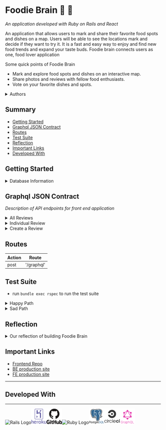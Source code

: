 # Foodie Brain :bento: :brain:

*An application developed with Ruby on Rails and React*

An application that allows users to mark and share their favorite food spots and dishes on a map. Users will be able to see the locations mark and decide if they want to try it. It is a fast and easy way to enjoy and find new food trends and expand your taste buds. Foodie brain connects users as one, food lover application

Some quick points of Foodie Brain
- Mark and explore food spots and dishes on an interactive map.
- Share photos and reviews with fellow food enthusiasts.
- Vote on your favorite dishes and spots.
<details>
<summary>Authors</summary>
<!-- ## Authors -->

### BE Team
- Gabe Torres [GitHub](https://github.com/Gabe-Torres) | [LinkedIn](https://www.linkedin.com/in/gabe-torres-74a515269/)
- Weston Schutt [GitHub](https://github.com/westonio) | [LinkedIn](https://www.linkedin.com/in/westonschutt/)
- Chris Asercion [GitHub](https://github.com/ChrisAsercion) | [LinkedIn](https://www.linkedin.com/in/chris-asercion-2a7b68135/)
- Zanna Fitch [GitHub](https://github.com/z-fitch) | [LinkedIn](https://www.linkedin.com/in/zannafitch/)

### FE Team
- Paulina Rubio [GitHub](https://github.com/paulina-isabel) | [LinkedIn](https://www.linkedin.com/in/paulina-isabel-rubio/)
- Lauren DeLaRosa [GitHub](https://github.com/LDeLaRosa13) | [LinkedIn](https://www.linkedin.com/in/lauren-delarosa-3a5a4b260/)
</details>

## Summary 
- [Getting Started](#getting-started)
- [Graphql JSON Contract](#graphql-json-contract)
- [Routes](#routes)
- [Test Suite](#test-suite)
- [Reflection](#reflection)
- [Important Links](#important-links)
- [Developed With](#developed-with)

## Getting Started
<details>
<summary>Database Information</summary>

**Schema**

```ruby
ActiveRecord::Schema[7.0].define(version: 2023_10_12_212027) do
  # These are extensions that must be enabled in order to support this database
  enable_extension "plpgsql"

  create_table "reviews", force: :cascade do |t|
    t.string "name"
    t.string "photo"
    t.string "description"
    t.integer "dairy_free", default: 0
    t.integer "gluten_free", default: 0
    t.integer "halal", default: 0
    t.integer "kosher", default: 0
    t.integer "nut_free", default: 0
    t.integer "vegan", default: 0
    t.integer "vegetarian", default: 0
    t.integer "likes", default: 0
    t.integer "dislikes", default: 0
    t.string "lat"
    t.string "lon"
    t.datetime "created_at", null: false
    t.datetime "updated_at", null: false
  end

end
```

**Gems**
```ruby
gem "rails", "~> 7.0.8"
gem "pg", "~> 1.1"
gem "puma", "~> 5.0"
gem "tzinfo-data", platforms: %i[ mingw mswin x64_mingw jruby ]
gem "bootsnap", require: false

gem 'graphql'
gem 'faraday'

group :development, :test do
  gem "debug", platforms: %i[ mri mingw x64_mingw ]
  gem 'factory_bot_rails'
  gem 'faker'
  gem "pry"
  gem "rspec-rails"
  gem 'simplecov'
  gem 'shoulda-matchers', '~> 5.0'
end

group :development do
  gem 'graphiql-rails'
end
```

 **Installing**
 - Fork and clone this repo
  - Run `bundle install`
  - Run `rails db:{create,migrate,seed}`
  - Run `rails s` to start the server
  - Open your browser and navigate to `localhost:3000`
</details>

## Graphql JSON Contract
*Description of API endpoints for front end application*

<details>
<summary>All Reviews</summary>
<!-- <u> All Reviews </u> -->
- Description of all reviews

> `POST /graphql`

*Request Body:*

```ruby
	{
      reviews {
        id
        name
        description
        glutenFree
        lat
        lon
        }
		}
```

*Success Response (200 OK):*

- Status: 200 OK
- Description: Successful response with all Reviews.
- Data Format: A hash of review objects, each containing an id, name, description, lat/lon and dietary tag.

```ruby
{
    "data": {
        "reviews": [
            {
                "id": "1",
                "name": "Flu Shot Pho",
                "description": "Pho with lemongrass, lime, and chili broth",
                "glutenFree": 0,
                "lat": "39.6880903110667",
                "lon": "-104.94002900531989"
            },
            {
                "id": "2",
                "name": "ramen",
                "description": "noddles",
                "glutenFree": 0,
                "lat": "0999",
                "lon": "-999"
            },
            {
                "id": "3",
                "name": "ramen",
                "description": "noddles",
                "glutenFree": 0,
                "lat": "0999",
                "lon": "-999"
            },
            {
                "id": "4",
                "name": "SUCUK TOST",
                "description": "Grilled sourdough bread filled with Sucuk (Turkish sausage) and mozzarella cheese.",
                "glutenFree": 0,
                "lat": "39.7014138",
                "lon": "-104.911551"
            },
            {
                "id": "5",
                "name": "SUCUK TOST",
                "description": "Grilled sourdough bread filled with Sucuk (Turkish sausage) and mozzarella cheese.",
                "glutenFree": 0,
                "lat": "39.7014138",
                "lon": "-104.911551"
            }
        ]
    }
}
```
</details>


<details>
<summary>Individual Review</summary>
<!-- <u> Individual Review </u> -->
- Description of an individual review

> `POST /graphql`

*Request Body:*

```ruby
 {
      review(id: 1) {
          id
          name
          description
          glutenFree
          lat
        	lon
      }
    }
```

*Success Response (200 OK):*

- Status: 200 OK
- Description: Successful response with a Review.
- Data Format: A hash containing a review object, containing an id, name, description, lat/lon and dietary tag.

```ruby
{
    "data": {
        "review": {
            "id": "1",
            "name": "Flu Shot Pho",
            "description": "Pho with lemongrass, lime, and chili broth",
            "glutenFree": 0,
            "lat": "39.6880903110667",
            "lon": "-104.94002900531989"
        }
    }
}
```
</details>

<details>
<summary>Create a Review</summary>
<!-- <u> Create a Review </u> -->
- Description of creating a review

> `POST /graphql`

*Request Body:*

```ruby
 mutation {
      createReview(input: {
        name: "FireCracker Sushi", 
        photo: "nada.jpg", 
        description: "Fried sushi roll with salmon, creamcheese, and jalapenos",
        dairyFree: 1, 
        glutenFree: 1, 
        halal: 1, 
        kosher: 1, 
        nutFree: 1, 
        vegan: 1, 
        vegitarian: 1, 
        likes: 312, 
        dislikes: 5, 
        lat: "39.72903251256764", 
        lon: "-104.93865153415369"
      }) {
        	id
          name
          description
          glutenFree
          lat
        	lon
      }
    } 
```

*Success Response (200 OK):*

- Status: 200 OK
- Description: Successful response for creating a Review.
- Data Format: A hash containing a review object, containing an id, name, description, lat/lon and dietary tag.

```ruby
{
    "data": {
        "createReview": {
            "id": "6",
            "name": "FireCracker Sushi",
            "description": "Fried sushi roll with salmon, creamcheese, and jalapenos",
            "glutenFree": 1,
            "lat": "39.72903251256764",
            "lon": "-104.93865153415369"
        }
    }
}
```
</details>

## Routes

| Action | Route |
| ----------- | ----------- |
| post | '/graphql' |


## Test Suite
 - run `bundle exec rspec` to run the test suite

<details>
<summary>Happy Path</summary>

<!-- **HappyPath** -->
```ruby
RSpec.describe Mutations::CreateReview, type: :mutation do
  describe 'createReview' do
    let(:name) { "Cinnamon Coffee Cake" }
    let(:description) { "Found this absolutely delicious coffee cake at Kochi coffee, and it's gluten-free!" }
    let(:photo) { "fake_url.png" }
    let(:gluten_free) { 1 }
    let(:lat) { "39.72740886344144" }
    let(:lon) { "-104.93939410569635" }

      let(:mutation) do
        <<~GQL
          mutation createReview($input: CreateReviewInput!) {
            createReview(input: $input) {
              id
              name
              description
              photo
              dairyFree
              glutenFree
              halal
              kosher
              nutFree
              vegan
              vegetarian
              likes
              dislikes
              lat
              lon
            }
          }
        GQL
      end

    it 'creates a new review' do
      input = {
        name: name,
        description: description,
        photo: photo,
        glutenFree: gluten_free,
        lat: lat,
        lon: lon
      }

      result = BeFoodieBrainSchema.execute(
        mutation,
        variables: { input: input }
      )

      expect(result["errors"]).to be_nil

      review = Review.last

      expect(result.dig("data", "createReview", "id")).to eq(review.id.to_s)
      expect(result.dig("data", "createReview", "name")).to eq(name)
      expect(result.dig("data", "createReview", "description")).to eq(description)
      expect(result.dig("data", "createReview", "photo")).to eq(photo)
      expect(result.dig("data", "createReview", "glutenFree")).to eq(gluten_free)
      expect(result.dig("data", "createReview", "lat")).to eq(lat)
      expect(result.dig("data", "createReview", "lon")).to eq(lon)

      expect(result.dig("data", "createReview", "dairyFree")).to eq(0)
      expect(result.dig("data", "createReview", "halal")).to eq(0)
      expect(result.dig("data", "createReview", "kosher")).to eq(0)
      expect(result.dig("data", "createReview", "nutFree")).to eq(0)
      expect(result.dig("data", "createReview", "vegan")).to eq(0)
      expect(result.dig("data", "createReview", "vegetarian")).to eq(0)
      expect(result.dig("data", "createReview", "likes")).to eq(0)
      expect(result.dig("data", "createReview", "dislikes")).to eq(0)
```
</details>

<details>
<summary>Sad Path</summary>

```ruby
describe 'returns an error when no input is provided' do
    let(:name) { "Cinnamon Coffee Cake" }
    let(:description) { "Found this absolutely delicious coffee cake at Kochi coffee, and it's gluten-free!" }
    let(:photo) { "fake_url.png" }
    let(:gluten_free) { 1 }
    let(:lat) { "39.72740886344144" }
    let(:lon) { "-104.93939410569635" }

      let(:mutation) do
        <<~GQL
          mutation createReview($input: CreateReviewInput!) {
            createReview(input: $input) {
              id
              name
              description
              photo
              dairyFree
              glutenFree
              halal
              kosher
              nutFree
              vegan
              vegetarian
              likes
              dislikes
              lat
              lon
            }
          }
        GQL
      end

    it 'returns an error when required fields not provided' do
      input = {
        name:'',
        description: description,
        photo: photo,
        glutenFree: gluten_free,
        lat: lat,
        lon: lon
      }

      result = BeFoodieBrainSchema.execute(
        mutation,
        variables: { input: input }
      )

      expect(result["errors"]).to_not be_nil
      expect(result.dig("data", "createReview")).to be_nil
      expect(result["errors"][0]["message"]).to eq("Name can't be blank")

      input2 = {
        name: '',
        description: '',
        photo: photo,
        glutenFree: gluten_free,
        lat: lat,
        lon: lon
      }

      result2 = BeFoodieBrainSchema.execute(
        mutation,
        variables: { input: input2 }
      )

      expect(result2["errors"][0]["message"]).to eq("Name can't be blank, Description can't be blank")
    end
  end
end
```
</details>

## Reflection 
<details>
<summary>Our reflection of building Foodie Brain</summary>
During the development of our Ruby on Rails application Foodie Brain, we had the opportunity to work on an exciting and challenging project that combined aspects of web development, including API integration, database design, graphql, and frontend development/backend collaboration. This reflection highlights key aspects of our work and the lessons learned during the development of Foodie Brain.

<u> API Integration: </u>

<u>Creating Endpoints: </u>

<u>Frontend Development: </u>

<u>Database Design: </u>

<u>Graphql: </u>

<u>Lessons Learned: </u>

*Throughout this project, We learned several valuable lessons:*


In conclusion, working on this Ruby on Rails application was a challenging yet awarding experience. It brought together various aspects of web development, challenging us to create a dynamic application. The project allowed us to expand our knowledge and skills in API integration, database design, frontend development, and introduced a new tech in graphql. And it provided valuable lessons that will guide us in future endeavors.
</details>

## Important Links
- [Frontend Repo](https://github.com/Foodie-Brain/fe_foodie)
- [BE production site](https://be-foodie-brain-b49c609f52cc.herokuapp.com/)
- [FE production site](https://foodie-brain-4c71bb461e4b.herokuapp.com/)

---
## Developed With
---


<img src="https://user-images.githubusercontent.com/127896538/267407283-0389dace-15c6-493c-a3b7-3a833f0a20f2.png" width="50" alt="Rails Logo"><img src="https://raw.githubusercontent.com/devicons/devicon/55609aa5bd817ff167afce0d965585c92040787a/icons/heroku/heroku-original-wordmark.svg" width="50" alt="heroku Logo"><img src="https://raw.githubusercontent.com/devicons/devicon/master/icons/github/github-original-wordmark.svg" width="50" alt="github Logo"><img src="https://user-images.githubusercontent.com/127896538/267406979-5e0db686-91a1-42ee-9bda-675a5c5c2266.png" width="50" alt="Ruby Logo"><img  src='https://raw.githubusercontent.com/devicons/devicon/master/icons/postgresql/postgresql-original-wordmark.svg' width='50' alt='sql'><img src="https://raw.githubusercontent.com/devicons/devicon/master/icons/circleci/circleci-plain-wordmark.svg" width="50" alt="Circle CI"><img src="https://raw.githubusercontent.com/devicons/devicon/master/icons/graphql/graphql-plain-wordmark.svg" width="50" alt="graphql">